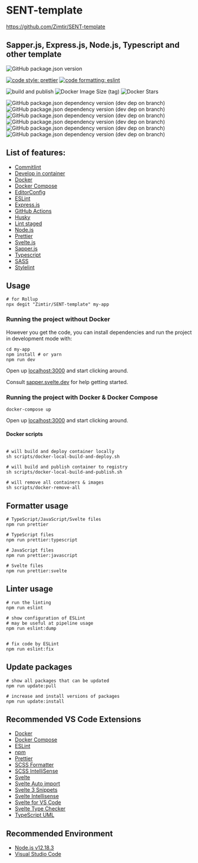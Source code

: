 # SENT-template

https://github.com/Zimtir/SENT-template

## Sapper.js, Express.js, Node.js, Typescript and other template

![GitHub package.json version](https://img.shields.io/github/package-json/v/Zimtir/SENT-template)

[![code style: prettier](https://img.shields.io/badge/code_style-prettier-ff69b4.svg?style=flat-square)](https://github.com/prettier/prettier)
[![code formatting: eslint](https://img.shields.io/badge/code%20linter-eslint-brightgreen?style=flat-square)](https://github.com/eslint/eslint)

![build and publish](https://github.com/Zimtir/SENT-template/workflows/build%20and%20publish/badge.svg)
![Docker Image Size (tag)](https://img.shields.io/docker/image-size/9e3u2f0b1/sent-template/latest?logo=Docker)
![Docker Stars](https://img.shields.io/docker/stars/9e3u2f0b1/sent-template?logo=Docker)

![GitHub package.json dependency version (dev dep on branch)](https://img.shields.io/github/package-json/dependency-version/Zimtir/sent-template/dev/rollup?color=green&logo=Rollup)
![GitHub package.json dependency version (dev dep on branch)](https://img.shields.io/github/package-json/dependency-version/Zimtir/sent-template/dev/sapper?color=green)
![GitHub package.json dependency version (dev dep on branch)](https://img.shields.io/github/package-json/dependency-version/Zimtir/sent-template/dev/svelte?color=green)
![GitHub package.json dependency version (dev dep on branch)](https://img.shields.io/github/package-json/dependency-version/Zimtir/sent-template/dev/eslint?color=green)
![GitHub package.json dependency version (dev dep on branch)](https://img.shields.io/github/package-json/dependency-version/Zimtir/sent-template/dev/prettier?color=green)
![GitHub package.json dependency version (dev dep on branch)](https://img.shields.io/github/package-json/dependency-version/Zimtir/sent-template/dev/typescript?color=green)

## List of features:

- [Commitlint](https://github.com/conventional-changelog/commitlint)
- [Develop in container](https://code.visualstudio.com/docs/remote/containers)
- [Docker](https://www.docker.com/)
- [Docker Compose](https://docs.docker.com/compose/)
- [EditorConfig](https://editorconfig.org/)
- [ESLint](https://eslint.org/)
- [Express.js](https://www.npmjs.com/package/express)
- [GitHub Actions](https://docs.github.com/en/actions)
- [Husky](https://github.com/typicode/husky)
- [Lint staged](https://github.com/okonet/lint-staged)
- [Node.js](https://nodejs.org/en/)
- [Prettier](https://prettier.io/)
- [Svelte.js](https://svelte.dev/)
- [Sapper.js](https://sapper.svelte.dev/)
- [Typescript](https://www.typescriptlang.org/)
- [SASS](https://sass-lang.com/documentation)
- [Stylelint](https://github.com/stylelint/stylelint)

## Usage

```shell
# for Rollup
npx degit "Zimtir/SENT-template" my-app
```

### Running the project without Docker

However you get the code, you can install dependencies and run the project in development mode with:

```shell
cd my-app
npm install # or yarn
npm run dev
```

Open up [localhost:3000](http://localhost:3000) and start clicking around.

Consult [sapper.svelte.dev](https://sapper.svelte.dev) for help getting started.

### Running the project with Docker & Docker Compose

```shell
docker-compose up
```

Open up [localhost:3000](http://localhost:3000) and start clicking around.

#### Docker scripts

```shell

# will build and deploy container locally
sh scripts/docker-local-build-and-deploy.sh

# will build and publish container to registry
sh scripts/docker-local-build-and-publish.sh

# will remove all containers & images
sh scripts/docker-remove-all
```

## Formatter usage

```shell
# TypeScript/JavaScript/Svelte files
npm run prettier

# TypeScript files
npm run prettier:typescript

# JavaScript files
npm run prettier:javascript

# Svelte files
npm run prettier:svelte
```

## Linter usage

```shell
# run the linting
npm run eslint

# show configuration of ESLint
# may be useful at pipeline usage
npm run eslint:dump


# fix code by ESLint
npm run eslint:fix
```

## Update packages

```shell
# show all packages that can be updated
npm run update:pull

# increase and install versions of packages
npm run update:install
```

## Recommended VS Code Extensions

- [Docker](https://marketplace.visualstudio.com/items?itemName=ms-azuretools.vscode-docker)
- [Docker Compose](https://marketplace.visualstudio.com/items?itemName=p1c2u.docker-compose)
- [ESLint](https://marketplace.visualstudio.com/items?itemName=dbaeumer.vscode-eslint)
- [npm](https://marketplace.visualstudio.com/items?itemName=eg2.vscode-npm-script)
- [Prettier](https://marketplace.visualstudio.com/items?itemName=esbenp.prettier-vscode)
- [SCSS Formatter](https://marketplace.visualstudio.com/items?itemName=sibiraj-s.vscode-scss-formatter)
- [SCSS IntelliSense](https://marketplace.visualstudio.com/items?itemName=mrmlnc.vscode-scss)
- [Svelte](https://marketplace.visualstudio.com/items?itemName=JamesBirtles.svelte-vscode)
- [Svelte Auto import](https://marketplace.visualstudio.com/items?itemName=pivaszbs.svelte-autoimport)
- [Svelte 3 Snippets](https://marketplace.visualstudio.com/items?itemName=fivethree.vscode-svelte-snippets)
- [Svelte Intellisense](https://marketplace.visualstudio.com/items?itemName=ardenivanov.svelte-intellisense)
- [Svelte for VS Code](https://marketplace.visualstudio.com/items?itemName=svelte.svelte-vscode)
- [Svelte Type Checker](https://marketplace.visualstudio.com/items?itemName=halfnelson.svelte-type-checker-vscode)
- [TypeScript UML](https://marketplace.visualstudio.com/items?itemName=myxvisual.vscode-ts-uml)

## Recommended Environment

- [Node.js v12.18.3](https://nodejs.org/en/download/)
- [Visual Studio Code](https://code.visualstudio.com/)
